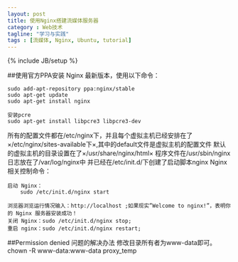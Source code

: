 ```yaml
---
layout: post
title: 使用Nginx搭建流媒体服务器
category : Web技术
tagline: "学习与实践"
tags : [流媒体, Nginx, Ubuntu, tutorial]
---
```

{% include JB/setup %}

##使用官方PPA安装 Nginx 最新版本，使用以下命令：

    sudo add-apt-repository ppa:nginx/stable
    sudo apt-get update
    sudo apt-get install nginx

    安装pcre
    sudo apt-get install libpcre3 libpcre3-dev


所有的配置文件都在/etc/nginx下，并且每个虚拟主机已经安排在了×/etc/nginx/sites-available下×,其中的default文件是虚拟主机的配置文件
默认的虚拟主机的目录设置在了×/usr/share/nginx/html×
程序文件在/usr/sbin/nginx 
日志放在了/var/log/nginx中 
并已经在/etc/init.d/下创建了启动脚本nginx 
Nginx相关控制命令：

    启动 Nginx：
        sudo /etc/init.d/nginx start

    浏览器浏览运行情况输入：http://localhost ;如果现实”Welcome to nginx!”，表明你的 Nginx 服务器安装成功！
    关闭 Nginx：sudo /etc/init.d/nginx stop;
    重启 nginx：sudo /etc/init.d/nginx restart;

##Permission denied 问题的解决办法
    修改目录所有者为www-data即可。
    chown -R www-data:www-data proxy_temp




